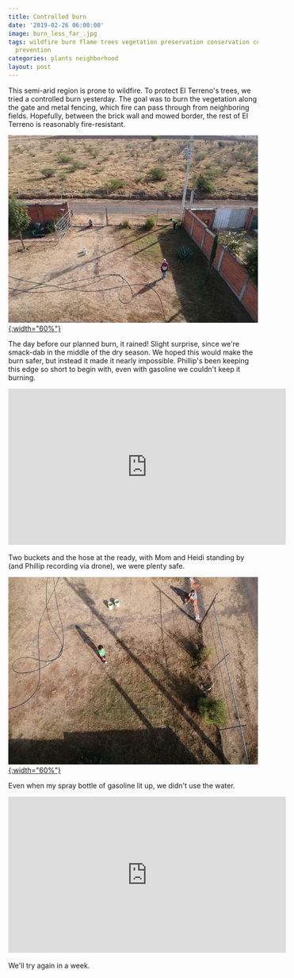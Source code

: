 ```yaml
---
title: Controlled burn
date: '2019-02-26 06:00:00'
image: burn_less_far_.jpg
tags: wildfire burn flame trees vegetation preservation conservation controlled fire
  prevention
categories: plants neighborhood
layout: post
---
```


This semi-arid region is prone to wildfire. To protect El Terreno's trees, we tried a controlled burn yesterday. The goal was to burn the vegetation along the gate and metal fencing, which fire can pass through from neighboring fields. Hopefully, between the brick wall and mowed border, the rest of El Terreno is reasonably fire-resistant.

[![](/images/burn_far_.jpg){:width="60%"}](/images/burn_far.jpg)

The day before our planned burn, it rained! Slight surprise, since we're smack-dab in the middle of the dry season. We hoped this would make the burn safer, but instead it made it nearly impossible. Phillip's been keeping this edge so short to begin with, even with gasoline we couldn't keep it burning.


<iframe width="560" height="315" src="https://www.youtube-nocookie.com/embed/3ydxpV6M2XE" frameborder="0" allow="accelerometer; autoplay; encrypted-media; gyroscope; picture-in-picture" allowfullscreen></iframe>


Two buckets and the hose at the ready, with Mom and Heidi standing by (and Phillip recording via drone), we were plenty safe.

[![](/images/burn_far2_.jpg){:width="60%"}](/images/burn_far2.jpg)

Even when my spray bottle of gasoline lit up, we didn't use the water.

<iframe width="560" height="315" src="https://www.youtube-nocookie.com/embed/JxmdHKQPcyw" frameborder="0" allow="accelerometer; autoplay; encrypted-media; gyroscope; picture-in-picture" allowfullscreen></iframe>


We'll try again in a week.